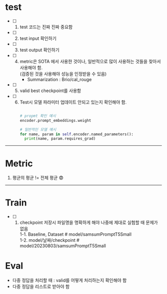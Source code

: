 # test
- [ ] 1. test 코드는 진짜 진짜 중요함
- [ ] 2. test input 확인하기
- [ ] 3. test output 확인하기
- [ ] 4. metric은 SOTA 에서 사용한 것이나, 일반적으로 많이 사용하는 것들을 찾아서 사용해야 함.  
      (검증된 것을 사용해야 성능을 인정받을 수 있음)  
      - Summarization : Brio/cal_rouge  
- [ ] 5. valid best checkpoint를 사용함
- [ ] 6. Test시 모델 파라미터 업데이트 안되고 있는지 확인해야 함.
      ```python
      
      # propmt 확인 예시
      encoder.prompt_embeddings.weight

      # 일반적인 모델 예시
      for name, param in self.encoder.named_parameters():
        print(name, param.requires_grad)
      
      ```
---------------------------------------------------------------------------------------------------------------------------------
# Metric
1. 평균의 평균 != 전체 평균 😨
----------------------------------------------------------------------------------------------------------------------------------
# Train
- [ ] 1. checkpoint 저장시 파일명을 명확하게 해야 나중에 제대로 실험할 때 문제가 없음  
            1-1. Baseline, Dataset # model/samsumPromptT5Small  
            1-2. model/날짜/checkpoint  # model/20230803/samsumPromptT5Small  
# Eval
- 다중 정답을 처리할 때 : valid를 어떻게 처리하는지 확인해야 함
- 다중 정답을 리스트로 받아야 함
